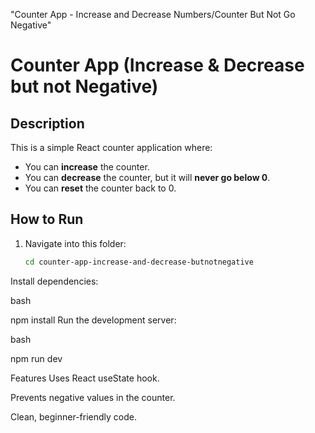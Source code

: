 "Counter App - Increase and Decrease Numbers/Counter But Not Go Negative" 
# Counter App (Increase & Decrease but not Negative)

## Description
This is a simple React counter application where:
- You can **increase** the counter.
- You can **decrease** the counter, but it will **never go below 0**.
- You can **reset** the counter back to 0.

## How to Run
1. Navigate into this folder:
   ```bash
   cd counter-app-increase-and-decrease-butnotnegative
Install dependencies:

bash


npm install
Run the development server:

bash

npm run dev


Features
Uses React useState hook.

Prevents negative values in the counter.

Clean, beginner-friendly code.

